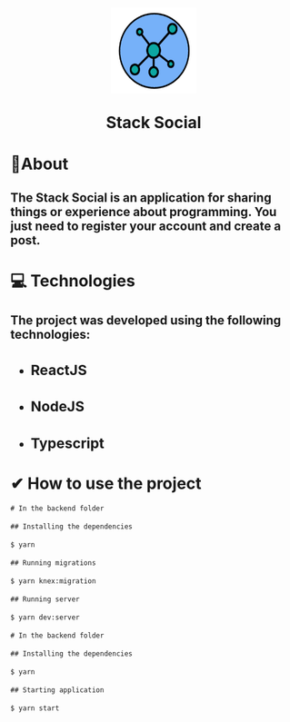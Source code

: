 <h1 align="center">
    <img src="./frontend/src/assets/images/icon.svg" width="150px" height="150px"/>
    <p>Stack Social</p>
</h1>

# 📄About

<h2> The <b>Stack Social</b> is an application for sharing things or experience about programming. You just need to register your account and create a post.</h2>

# 💻 Technologies 

<h2> The project was developed using the following technologies:

<ul>
    <li><h3></b>ReactJS</b></h3></li>
    <li><h3></b>NodeJS</b></h3></li>
    <li><h3></b>Typescript</b></h3></li>
</ul>

# ✔ How to use the project

````
# In the backend folder

## Installing the dependencies

$ yarn 

## Running migrations

$ yarn knex:migration

## Running server

$ yarn dev:server

# In the backend folder

## Installing the dependencies

$ yarn 

## Starting application

$ yarn start

